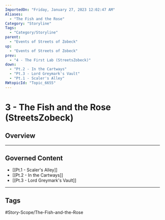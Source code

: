 ```yaml
---
ImportedOn: "Friday, January 27, 2023 12:02:47 AM"
Aliases:
  - "The Fish and the Rose"
Category: "Storyline"
Tags:
  - "Category/Storyline"
parent:
  - "Events of Streets of Zobeck"
up:
  - "Events of Streets of Zobeck"
prev:
  - "4 - The First Lab (StreetsZobeck)"
down:
  - "Pt.2 - In the Cartways"
  - "Pt.3 - Lord Greymark's Vault"
  - "Pt.1 - Scaler's Alley"
RWtopicId: "Topic_6655"
---
```

# 3 - The Fish and the Rose (StreetsZobeck)
## Overview
---
## Governed Content
- [[Pt.1 - Scaler's Alley]]
- [[Pt.2 - In the Cartways]]
- [[Pt.3 - Lord Greymark's Vault]]


---
## Tags
#Story-Scope/The-Fish-and-the-Rose

